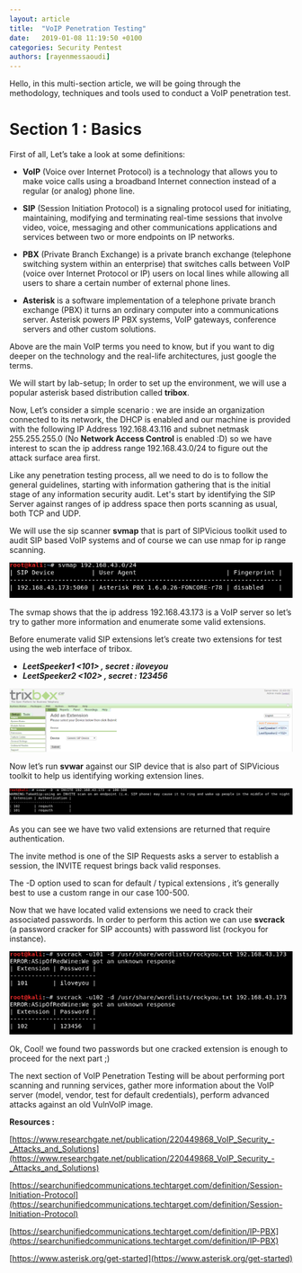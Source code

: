 ```yaml
---
layout: article
title:  "VoIP Penetration Testing"
date:   2019-01-08 11:19:50 +0100
categories: Security Pentest
authors: [rayenmessaoudi]
---
```


Hello, in this multi-section article, we will be going through the methodology, techniques and tools used to conduct a VoIP penetration test.

# Section 1 : Basics

First of all, Let’s take a look at some definitions:
-   **VoIP** (Voice over Internet Protocol) is a technology that allows you to make voice calls using a broadband Internet connection instead of a regular (or analog) phone line.
    

  

-   **SIP** (Session Initiation Protocol) is a signaling protocol used for initiating, maintaining, modifying and terminating real-time sessions that involve video, voice, messaging and other communications applications and services between two or more endpoints on IP networks.
    

  

-   **PBX** (Private Branch Exchange) is a private branch exchange (telephone switching system within an enterprise) that switches calls between VoIP (voice over Internet Protocol or IP) users on local lines while allowing all users to share a certain number of external phone lines.
    

  
- **Asterisk** is a software implementation of a telephone private branch exchange (PBX) it turns an ordinary computer into a communications server. Asterisk powers IP PBX systems, VoIP gateways, conference servers and other custom solutions.

Above are the main VoIP terms you need to know, but if you want to dig deeper on the technology and the real-life architectures, just google the terms.

We will start by lab-setup; In order to set up the environment, we will use a popular asterisk based distribution called **tribox**. 

Now, Let’s consider a simple scenario : we are inside an organization connected to its network, the DHCP is enabled and our machine is provided with the following IP Address 192.168.43.116 and subnet netmask 255.255.255.0 (No **Network Access Control** is enabled :D) so we have interest to scan the ip address range 192.168.43.0/24 to figure out the attack surface area first.

Like any penetration testing process, all we need to do is to follow the general guidelines, starting with information gathering that is the initial stage of any information security audit. Let's start by identifying the SIP Server against ranges of ip address space then ports scanning as usual, both TCP and UDP.

We will use the sip scanner **svmap** that is part of SIPVicious toolkit used to audit SIP based VoIP systems and of course we can use nmap for ip range scanning.

![Svmap result](/assets/img/rayenmessaoudi/VoIP%20Penetration%20Testing/1.png)


The svmap shows that the ip address 192.168.43.173 is a VoIP server so let’s try to gather more information and enumerate some valid extensions.

Before enumerate valid SIP extensions let’s create two extensions for test using the web interface of tribox.

-   ***LeetSpeeker1 <101> , secret : iloveyou***    
-   ***LeetSpeeker2 <102> , secret : 123456***

![Create extensions](/assets/img/rayenmessaoudi/VoIP%20Penetration%20Testing/2.png)

Now let’s run **svwar** against our SIP device that is also part of SIPVicious toolkit to help us identifying working extension lines.

![Search extensions](/assets/img/rayenmessaoudi/VoIP%20Penetration%20Testing/3.png)

As you can see we have two valid extensions are returned that require authentication.

The invite method is one of the SIP Requests asks a server to establish a session, the INVITE request brings back valid responses. 

The -D option used to scan for default / typical extensions , it’s generally best to use a custom range in our case 100-500.

Now that we have located valid extensions we need to crack their associated passwords. In order to perform this action we can use **svcrack** (a password cracker for SIP accounts) with password list (rockyou for instance).

![Password crack](/assets/img/rayenmessaoudi/VoIP%20Penetration%20Testing/4.png)

Ok, Cool! we found two passwords but one cracked extension is enough to proceed for the next part ;)

  

The next section of VoIP Penetration Testing will be about performing port scanning and running services, gather more information about the VoIP server (model, vendor, test for default credentials), perform advanced attacks against an old VulnVoIP image.

**Resources :**

[https://www.researchgate.net/publication/220449868_VoIP_Security_-_Attacks_and_Solutions](https://www.researchgate.net/publication/220449868_VoIP_Security_-_Attacks_and_Solutions)

[https://searchunifiedcommunications.techtarget.com/definition/Session-Initiation-Protocol](https://searchunifiedcommunications.techtarget.com/definition/Session-Initiation-Protocol)

[https://searchunifiedcommunications.techtarget.com/definition/IP-PBX](https://searchunifiedcommunications.techtarget.com/definition/IP-PBX)

[https://www.asterisk.org/get-started](https://www.asterisk.org/get-started)
